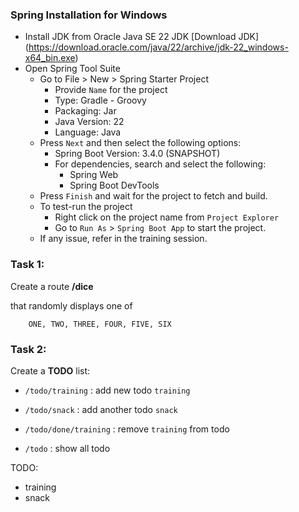 ### Spring Installation for Windows
- Install JDK from Oracle Java SE 22 JDK [Download JDK] (https://download.oracle.com/java/22/archive/jdk-22_windows-x64_bin.exe)
- Open Spring Tool Suite
  - Go to File > New > Spring Starter Project
    - Provide `Name` for the project
    - Type: Gradle - Groovy
    - Packaging: Jar
    - Java Version: 22
    - Language: Java
  - Press `Next` and then select the following options:
    - Spring Boot Version: 3.4.0 (SNAPSHOT)
	- For dependencies, search and select the following:
	  - Spring Web
	  - Spring Boot DevTools
  - Press `Finish` and wait for the project to fetch and build.
  - To test-run the project
    - Right click on the project name from `Project Explorer`
	- Go to `Run As` > `Spring Boot App` to start the project.
  - If any issue, refer in the training session.


### Task 1:
Create a route **/dice**

that randomly displays one of
		
		ONE, TWO, THREE, FOUR, FIVE, SIX

    
### Task 2:
Create a **TODO** list:

- `/todo/training`      : add new todo `training`
- `/todo/snack`         : add another todo `snack`
- `/todo/done/training` : remove `training` from todo

- `/todo`       : show all todo

TODO:
- training
- snack 
